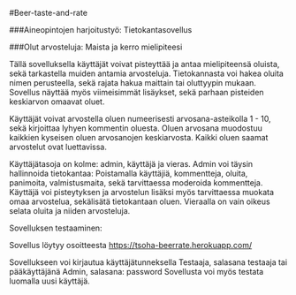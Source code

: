 #Beer-taste-and-rate

###Aineopintojen harjoitustyö: Tietokantasovellus

###Olut arvosteluja: Maista ja kerro mielipiteesi

Tällä sovelluksella käyttäjät voivat pisteyttää ja antaa mielipiteensä oluista, sekä tarkastella muiden antamia arvosteluja. Tietokannasta voi hakea oluita nimen perusteella, sekä rajata hakua maittain tai oluttyypin mukaan. Sovellus näyttää myös viimeisimmät lisäykset, sekä parhaan pisteiden keskiarvon omaavat oluet.

Käyttäjät voivat arvostella oluen numeerisesti arvosana-asteikolla 1 - 10, sekä kirjoittaa lyhyen kommentin oluesta. Oluen arvosana muodostuu kaikkien kyseisen oluen arvosanojen keskiarvosta. Kaikki oluen saamat arvostelut ovat luettavissa.

Käyttäjätasoja on kolme: admin, käyttäjä ja vieras. Admin voi täysin hallinnoida tietokantaa: Poistamalla käyttäjiä, kommentteja, oluita, panimoita, valmistusmaita, sekä tarvittaessa moderoida kommentteja. Käyttäjä voi pisteytyksen ja arvostelun lisäksi myös tarvittaessa muokata omaa arvostelua, sekälisätä tietokantaan oluen. Vieraalla on vain oikeus selata oluita ja niiden arvosteluja.



  Sovelluksen testaaminen:

   Sovellus löytyy osoitteesta https://tsoha-beerrate.herokuapp.com/ 
   
   Sovellukseen voi kirjautua käyttäjätunneksella Testaaja, salasana testaaja  tai pääkäyttäjänä Admin, salasana: password
   Sovellusta voi myös testata luomalla uusi käyttäjä.

